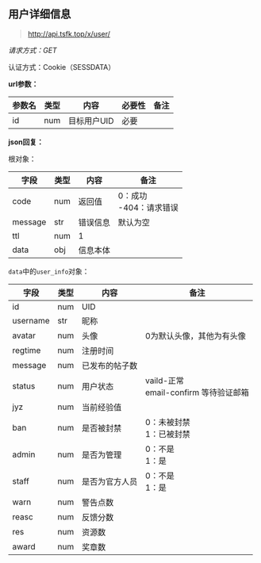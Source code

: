 ## 用户详细信息
> http://api.tsfk.top/x/user/

*请求方式：GET*

认证方式：Cookie（SESSDATA）

**url参数：**

| 参数名 | 类型 | 内容        | 必要性 | 备注 |
| ------ | ---- | ----------- | ------ | ---- |
|  id    | num  | 目标用户UID | 必要   |      |

**json回复：**

根对象：

| 字段    | 类型 | 内容     | 备注                        |
| ------- | ---- | -------- | --------------------------- |
| code    | num  | 返回值   | 0：成功<br />-404：请求错误 |
| message | str  | 错误信息 | 默认为空                     |
| ttl     | num  | 1        |                             |
| data    | obj  | 信息本体 |                             |

`data`中的`user_info`对象：

| 字段        | 类型 | 内容             | 备注                                                         |
| ----------- | ---- | ---------------- | ------------------------------------------------------------ |
| id         | num  | UID              |                                                              |
| username        | str  | 昵称             |                                                              |
| avatar         | num  | 头像             | 0为默认头像，其他为有头像                                                   |
| regtime        | num  | 注册时间         |                                                              |
| message        | num  | 已发布的帖子数             |                                                              |
| status        | num  | 用户状态            | vaild-正常 <br />email-confirm 等待验证邮箱                                           |
| jyz       | num  | 当前经验值         |                                                         |
| ban    | num  | 是否被封禁                | 0：未被封禁 <br />1：已被封禁                                             |
| admin       | num  | 是否为管理                | 0：不是 <br />1：是                                            |
| staff     | num  | 是否为官方人员         | 0：不是<br />1：是                                         |
| warn    | num  | 警告点数            |                                                         |
| reasc       | num  | 反馈分数           |            |
| res  | num | 资源数 |                                  |
| award   | num  | 奖章数         |                                                              |
